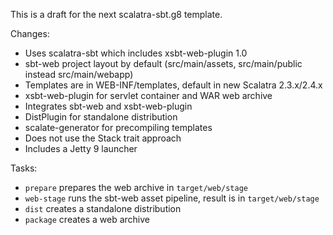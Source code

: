 
This is a draft for the next scalatra-sbt.g8 template.

Changes:
  - Uses scalatra-sbt which includes xsbt-web-plugin 1.0
  - sbt-web project layout by default (src/main/assets, src/main/public instead src/main/webapp)
  - Templates are in WEB-INF/templates, default in new Scalatra 2.3.x/2.4.x
  - xsbt-web-plugin for servlet container and WAR web archive
  - Integrates sbt-web and xsbt-web-plugin
  - DistPlugin for standalone distribution
  - scalate-generator for precompiling templates
  - Does not use the Stack trait approach
  - Includes a Jetty 9 launcher

Tasks:
  - `prepare` prepares the web archive in `target/web/stage`
  - `web-stage` runs the sbt-web asset pipeline, result is in `target/web/stage`
  - `dist` creates a standalone distribution
  - `package` creates a web archive
